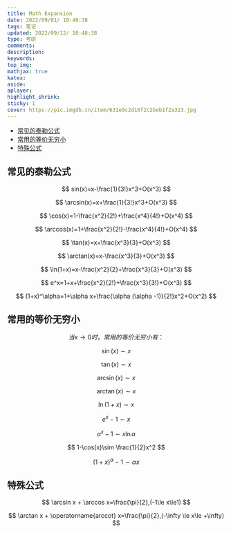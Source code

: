 ```yaml
---
title: Math Expansion
date: 2022/09/01/ 10:48:38
tags: 笔记
updated: 2022/09/12/ 10:48:38
type: 考研
comments:
description:
keywords:
top_img:
mathjax: true
katex:
aside:
aplayer:
highlight_shrink:
sticky: 1
cover: https://pic.imgdb.cn/item/631e9c2d16f2c2beb1f2a323.jpg
---
```


- [常见的泰勒公式](#常见的泰勒公式)
- [常用的等价无穷小](#常用的等价无穷小)
- [特殊公式](#特殊公式)

## 常见的泰勒公式

$$
sin(x)=x-\frac{1}{3!}x^3+O(x^3)
$$

$$
\arcsin(x)=x+\frac{1}{3!}x^3+O(x^3)
$$

$$
\cos(x)=1-\frac{x^2}{2!}+\frac{x^4}{4!}+O(x^4)
$$

$$
\arccos(x)=1+\frac{x^2}{2!}-\frac{x^4}{4!}+O(x^4)
$$

$$
\tan(x)=x+\frac{x^3}{3}+O(x^3)
$$

$$
\arctan(x)=x-\frac{x^3}{3}+O(x^3)
$$

$$
\ln(1+x)=x-\frac{x^2}{2}+\frac{x^3}{3}+O(x^3)
$$

$$
e^x=1+x+\frac{x^2}{2!}+\frac{x^3}{3!}+O(x^3)
$$

$$
(1+x)^\alpha=1+\alpha x+\frac{\alpha (\alpha -1)}{2!}x^2+O(x^2)
$$

## 常用的等价无穷小

$$
当x\to0时，常用的等价无穷小有：
$$

$$
\sin(x)\sim x
$$

$$
\tan(x) \sim x
$$

$$
\arcsin(x)\sim x
$$

$$
\arctan(x)\sim x
$$

$$
\ln(1+x)\sim x
$$

$$
e^x-1\sim x
$$

$$
a^x-1\sim x\ln a
$$

$$
1-\cos(x)\sim \frac{1}{2}x^2
$$

$$
(1+x)^\alpha-1\sim \alpha x
$$

## 特殊公式

$$
\arcsin x + \arccos x=\frac{\pi}{2},(-1\le x\le1)
$$

$$
\arctan x + \operatorname{arccot} x=\frac{\pi}{2},(-\infty \le x\le +\infty)
$$
